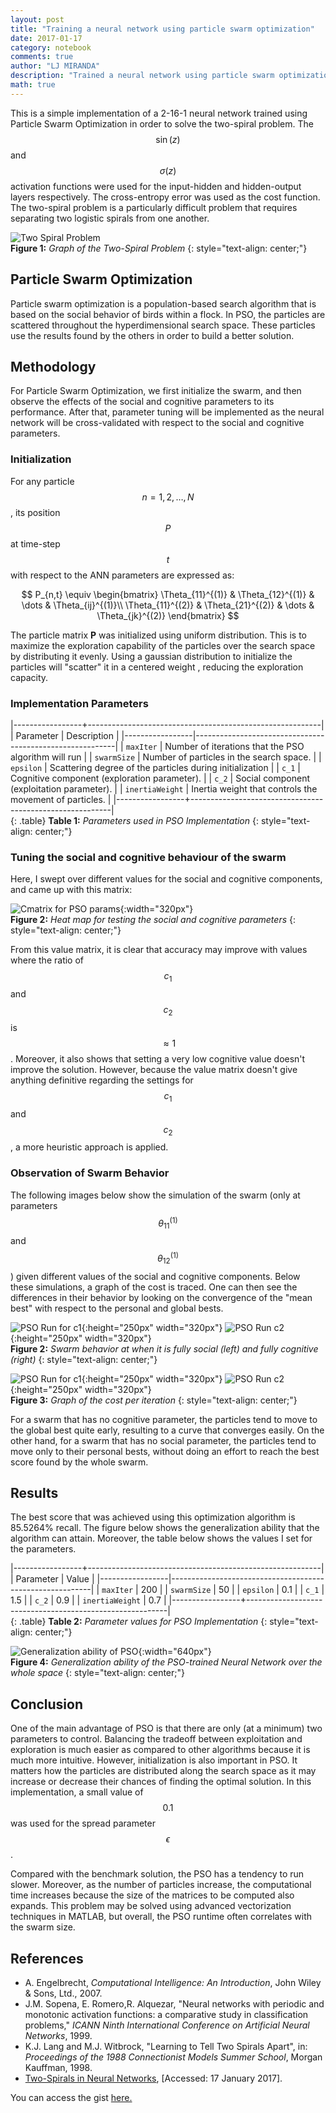 ```yaml
---
layout: post
title: "Training a neural network using particle swarm optimization"
date: 2017-01-17
category: notebook
comments: true
author: "LJ MIRANDA"
description: "Trained a neural network using particle swarm optimization (PSO) to solve the two-spiral problem"
math: true
---
```


This is a simple implementation of a 2-16-1 neural network trained using
Particle Swarm Optimization in order to solve the two-spiral problem. The
$$\sin(z)$$ and $$\sigma(z)$$ activation functions were used for the
input-hidden and hidden-output layers respectively. The cross-entropy error
was used as the cost function. The two-spiral problem is a particularly
difficult problem that requires separating two logistic spirals from one
another.

![Two Spiral Problem](http://i.imgur.com/AB14SHCl.png)  
__Figure 1:__ _Graph of the Two-Spiral Problem_
{: style="text-align: center;"}  

## Particle Swarm Optimization

Particle swarm optimization is a population-based search algorithm that is
based on the social behavior of birds within a flock. In PSO, the particles
are scattered throughout the hyperdimensional search space. These particles
use the results found by the others in order to build a better solution.

## Methodology  

For Particle Swarm Optimization, we first initialize the swarm, and then
observe the effects of the social and cognitive parameters to its
performance. After that, parameter tuning will be implemented as the neural
network will be cross-validated with respect to the social and cognitive
parameters.

### Initialization

For any particle $$n = 1,2, \dots , N$$, its position $$P$$ at time-step
$$t$$ with respect to the ANN parameters are expressed as:

$$
P_{n,t} \equiv \begin{bmatrix}
\Theta_{11}^{(1)} & \Theta_{12}^{(1)} & \dots & \Theta_{ij}^{(1)}\\
\Theta_{11}^{(2)} & \Theta_{21}^{(2)} & \dots & \Theta_{jk}^{(2)}
\end{bmatrix}
$$

The particle matrix __P__ was initialized using uniform distribution. This is
to maximize the exploration capability of the particles over the search space
by distributing it evenly. Using a gaussian distribution to initialize the
particles will "scatter" it in a centered weight , reducing the exploration
capacity.

### Implementation Parameters

|-----------------+----------------------------------------------------------|
| Parameter       | Description                                              |
|-----------------|----------------------------------------------------------|
| `maxIter`       | Number of iterations that the PSO algorithm will run     |
| `swarmSize`     | Number of particles in the search space.                 |
| `epsilon`       | Scattering degree of the particles during initialization |
| `c_1`           | Cognitive component (exploration parameter).             |
| `c_2`           | Social component (exploitation parameter).               |
| `inertiaWeight` | Inertia weight that controls the movement of particles.  |
|-----------------+----------------------------------------------------------|  
{: .table}
__Table 1:__ _Parameters used in PSO Implementation_
{: style="text-align: center;"}



### Tuning the social and cognitive behaviour of the swarm

Here, I swept over different values for the social and cognitive components,
and came up with this matrix:

![Cmatrix for PSO params](/assets/png/nn/cmatrix.png){:width="320px"}    
__Figure 2:__ _Heat map for testing the social and cognitive parameters_
{: style="text-align: center;"}

From this value matrix, it is clear that accuracy may improve with values
where the ratio of $$c_{1}$$ and $$c_{2}$$ is $$\approx 1$$. Moreover, it
also shows that setting a very low cognitive value doesn't improve the
solution. However, because the value matrix doesn't give anything definitive
regarding the settings for $$c_{1}$$ and $$c_{2}$$, a more heuristic approach
is applied.

### Observation of Swarm Behavior

The following images below show the simulation of the swarm (only at
parameters $$\theta_{11}^{(1)}$$ and $$\theta_{12}^{(1)}$$) given different
values of the social and cognitive components. Below these simulations, a
graph of the cost is traced. One can then see the differences in their
behavior by looking on the convergence of the "mean best" with respect to the
personal and global bests.

![PSO Run for c1](/assets/png/nn/pso_r_test1_zeroc1.gif){:height="250px" width="320px"} ![PSO Run c2](/assets/png/nn/pso_r_test2_zeroc2.gif){:height="250px" width="320px"}  
__Figure 2:__ _Swarm behavior at when it is fully social (left) and fully cognitive (right)_
{: style="text-align: center;"}

![PSO Run for c1](/assets/png/nn/pso_r_test1_zeroc1.png){:height="250px" width="320px"} ![PSO Run c2](/assets/png/nn/pso_r_test2_zeroc2.png){:height="250px" width="320px"}  
__Figure 3:__ _Graph of the cost per iteration_
{: style="text-align: center;"}


For a swarm that has no cognitive parameter, the particles tend to move to
the global best quite early, resulting to a curve that converges easily. On
the other hand, for a swarm that has no social parameter, the particles tend
to move only to their personal bests, without doing an effort to reach the
best score found by the whole swarm.

## Results

The best score that was achieved using this optimization algorithm is
85.5264% recall. The figure below shows the generalization ability that the
algorithm can attain. Moreover, the table below shows the values I set for
the parameters.

|-----------------+----------------------------------------------------------|
| Parameter       | Value                                                    |
|-----------------|----------------------------------------------------------|
| `maxIter`       | 200                                                      |
| `swarmSize`     | 50                                                       |
| `epsilon`       | 0.1                                                      |
| `c_1`           | 1.5                                                      |
| `c_2`           | 0.9                                                      |
| `inertiaWeight` | 0.7                                                      |
|-----------------+----------------------------------------------------------|  
{: .table}
__Table 2:__ _Parameter values for PSO Implementation_
{: style="text-align: center;"}


![Generalization ability of PSO](http://i.imgur.com/JtMGhr8l.png){:width="640px"}      
__Figure 4:__ _Generalization ability of the PSO-trained Neural Network over the whole space_
{: style="text-align: center;"}

## Conclusion

One of the main advantage of PSO is that there are only (at a minimum) two
parameters to control. Balancing the tradeoff between exploitation and
exploration is much easier as compared to other algorithms because it is much
more intuitive. However, initialization is also important in PSO. It matters
how the particles are distributed along the search space as it may increase
or decrease their chances of finding the optimal solution. In this
implementation, a small value of $$0.1$$ was used for the spread parameter
$$\epsilon$$.

Compared with the benchmark solution, the PSO has a tendency to run slower.
Moreover, as the number of particles increase, the computational time
increases because the size of the matrices to be computed also expands. This
problem may be solved using advanced vectorization techniques in MATLAB, but
overall, the PSO runtime often correlates with the swarm size.

## References
+ A. Engelbrecht, *Computational Intelligence: An Introduction*, John Wiley & Sons, Ltd., 2007.  
+ J.M. Sopena, E. Romero,R. Alquezar, "Neural networks with periodic and monotonic activation functions: a comparative study in classification problems," _ICANN Ninth International Conference on Artificial Neural Networks_, 1999.
+ K.J. Lang and M.J. Witbrock, "Learning to Tell Two Spirals Apart", in: *Proceedings of the 1988 Connectionist Models Summer School*, Morgan Kauffman, 1998.  
+ [Two-Spirals in Neural Networks](http://www.ibiblio.org/pub/academic/computer-science/neural-networks/programs/bench/two-spirals), [Accessed: 17 January 2017].   

You can access the gist [here.](https://gist.github.com/ljvmiranda921/53939299b9e67f0df082e0127c7f229d)